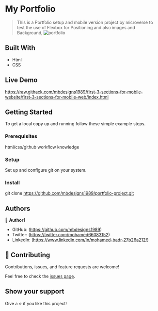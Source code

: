 
# My Portfolio

> This is a Portfolio setup and mobile version  project by microverse to test the use of Flexbox for Positioning and also images and Background,
![portfolio](img/my-portfolio.jpeg)


## Built With

- Html
- CSS
## Live Demo

https://raw.githack.com/mbdesigns1989/first-3-sections-for-mobile-website/first-3-sections-for-mobile-web/index.html

## Getting Started

To get a local copy up and running follow these simple example steps.

### Prerequisites
html/css/github workflow knowledge  

### Setup 
Set up and configure git on your system. 

### Install

git clone https://github.com/mbdesigns1989/portfolio-project.git

## Authors

👤 **Author1**

- GitHub: (https://github.com/mbdesigns1989)
- Twitter: (https://twitter.com/mohamed66083152)
- LinkedIn: (https://www.linkedin.com/in/mohamed-badr-27b26a212/)

## 🤝 Contributing

Contributions, issues, and feature requests are welcome!

Feel free to check the [issues page](../../issues/).

## Show your support

Give a ⭐️ if you like this project!
